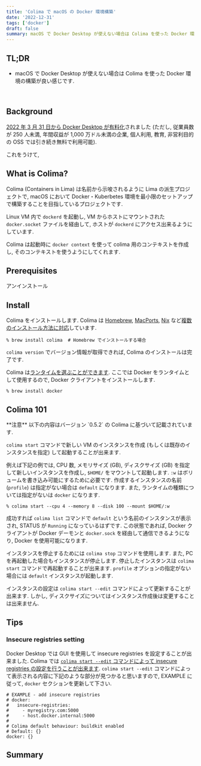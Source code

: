 ```yaml
---
title: 'Colima で macOS の Docker 環境構築'
date: '2022-12-31'
tags: ['docker']
draft: false
summary: macOS で Docker Desktop が使えない場合は Colima を使った Docker 環境の構築が便利.
---
```


## TL;DR

- macOS で Docker Desktop が使えない場合は Colima を使った Docker 環境の構築が良い感じです.

<br />
<TOCInline toc={props.toc} exclude="TL;DR" asDisclosure />

## Background

[2022 年 3 月 31 日から Docker Desktop が有料化](https://www.docker.com/blog/updating-product-subscriptions/)されました
(ただし, 従業員数が 250 人未満, 年間収益が 1,000 万ドル未満の企業, 個人利用, 教育, 非営利目的の OSS では引き続き無料で利用可能).

これをうけて,

## What is Colima?

Colima (Containers in Lima) は名前から示唆されるように Lima の派生プロジェクトで, macOS において Docker・Kuberbetes 環境を最小限のセットアップで構築することを目指しているプロジェクトです.

Linux VM 内で `dockerd` を起動し, VM からホストにマウントされた `docker.socket` ファイルを経由して, ホストが `dockerd` にアクセス出来るようにしています.

Colima は起動時に `docker context` を使って colima 用のコンテキストを作成し, そのコンテキストを使うようにしてくれます.

## Prerequisites

アンインストール

## Install

Colima をインストールします.
Colima は [Homebrew](https://brew.sh/), [MacPorts](https://www.macports.org/), [Nix](https://nixos.org/) など[複数のインストール方法に対応](https://github.com/abiosoft/colima/blob/main/docs/INSTALL.md)しています.

```shell
% brew install colima  # Homebrew でインストールする場合
```

`colima version` でバージョン情報が取得できれば, Colima のインストールは完了です.

Colima は[ランタイムを選ぶことができます](https://github.com/abiosoft/colima#runtimes).
ここでは Docker をランタイムとして使用するので, Docker クライアントをインストールします.

```shell
% brew install docker
```

## Colima 101

<p class="warn">**注意**
以下の内容はバージョン `0.5.2` の Colima に基づいて記載されています.
</p>

`colima start` コマンドで新しい VM のインスタンスを作成 (もしくは既存のインスタンスを指定) して起動することが出来ます.

例えば下記の例では, CPU 数, メモリサイズ (GB), ディスクサイズ (GB) を指定して新しいインスタンスを作成し,
`$HOME/` をマウントして起動します. `:w` はボリュームを書き込み可能にするために必要です.
作成するインスタンスの名前 (`profile`) は指定がない場合は `default` になります.
また, ランタイムの種類については指定がないは `docker` になります.

```shell
% colima start --cpu 4 --memory 8 --disk 100 --mount $HOME/:w
```

成功すれば `colima list` コマンドで `default` という名前のインスタンスが表示され, STATUS が `Running` になっているはずです.
この状態であれば, Docker クライアントが Docker デーモンと `docker.sock` を経由して通信できるようになり, Docker を使用可能になります.

インスタンスを停止するためには `colima stop` コマンドを使用します.
また, PC を再起動した場合もインスタンスが停止します.
停止したインスタンスは `colima start` コマンドで再起動することが出来ます.
`profile` オプションの指定がない場合には `default` インスタンスが起動します.

インスタンスの設定は `colima start --edit` コマンドによって更新することが出来ます.
しかし, ディスクサイズについてはインスタンス作成後は変更することは出来ません.

## Tips

### Insecure registries setting

Docker Desktop では GUI を使用して insecure registries を設定することが出来ました.
Colima では [`colima start --edit` コマンドによって insecure registries の設定を行うことが出来ます](https://github.com/abiosoft/colima/blob/main/docs/FAQ.md#how-to-customize-docker-config-eg-add-insecure-registries).
`colima start --edit` コマンドによって表示される内容に下記のような部分が見つかると思いますので,
EXAMPLE に従って, `docker` セクションを更新して下さい.

```shell
# EXAMPLE - add insecure registries
# docker:
#   insecure-registries:
#     - myregistry.com:5000
#     - host.docker.internal:5000
#
# Colima default behaviour: buildkit enabled
# Default: {}
docker: {}
```

## Summary
